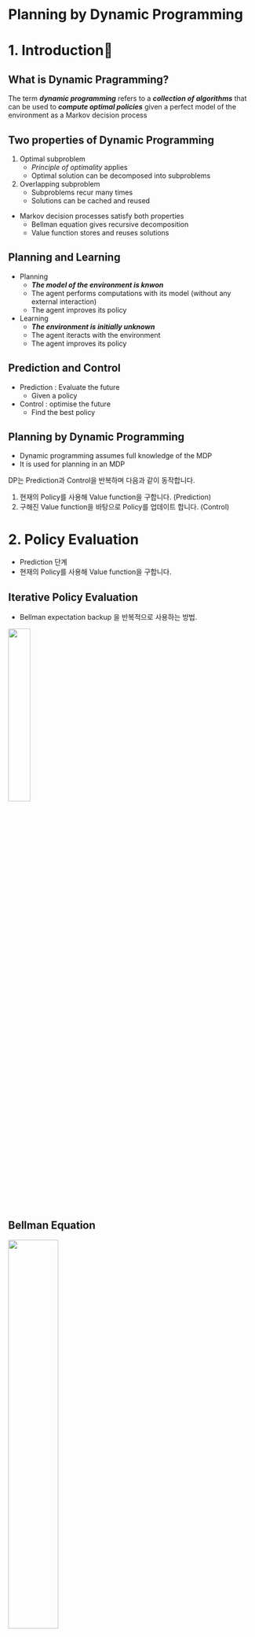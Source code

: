 # **Planning by Dynamic Programming**

# **1. Introduction**  

## What is Dynamic Pragramming?

The term ***dynamic programming*** refers to a ***collection of algorithms*** that can be used to ***compute optimal policies*** given a perfect model of the environment as a Markov decision process

## Two properties of Dynamic Programming

1. Optimal subproblem
    - *Principle of optimality* applies
    - Optimal solution can be decomposed into subproblems
2. Overlapping subproblem
    - Subproblems recur many times
    - Solutions can be cached and reused

* Markov decision processes satisfy both properties
    * Bellman equation gives recursive decomposition
    * Value function stores and reuses solutions

## Planning and Learning

* Planning
    * ***The model of the environment is knwon***
    * The agent performs computations with its model (without any external interaction)
    * The agent improves its policy    
* Learning
    * ***The environment is initially unknown***
    * The agent iteracts with the environment
    * The agent improves its policy

## Prediction and Control

* Prediction : Evaluate the future
    * Given a policy
* Control : optimise the future
    * Find the best policy

## Planning by Dynamic Programming

* Dynamic programming assumes full knowledge of the MDP
* It is used for planning in an MDP

DP는 Prediction과 Control을 반복하며 다음과 같이 동작합니다.
1. 현재의 Policy를 사용해 Value function을 구합니다. (Prediction)
2. 구해진 Value function을 바탕으로 Policy를 업데이트 합니다. (Control)

# **2. Policy Evaluation**

* Prediction 단계
* 현재의 Policy를 사용해 Value function을 구합니다.

## Iterative Policy Evaluation
* Bellman expectation backup 을 반복적으로 사용하는 방법.

<img src="./Images/0.png" width="30%"/>

## Bellman Equation

<img src="./Images/1.png" width="45%"/>

## Example

<img src="./Images/4.png" width="45%"/>
<br>
<img src="./Images/3.png" width="45%"/>
<img src="./Images/2.png" width="45%"/>

# **3. Policy Iteration**

## How to Improve a Policy

<img src="./Images/5.png" width="45%"/>

## Policy Iteration

<img src="./Images/6.png" width="50%"/>

## Policy Improvement (증명)

<img src="./Images/7.png" width="50%"/>
<img src="./Images/8.png" width="50%"/>

## Extension to policy Iteration
- 그런데 2. Policy Evaluation의 Iterative Policy Evaluaion을 몇번이나 해야하는가?
- 꼭 수없이 많은 단계의(e.g K=1000) Evalution을 한 뒤에 Policy Improvement를 해야하는가?
- 적당한 때에 (e.g K=5) 끊고, Policy Improvement를 하면 안되는가? -> ***Value Iteration***

<img src="./Images/9.png" width="50%"/>

# **4. Value Iteration**

## Principle of Optimality

- s1 -> s2, s2가 s1의 Successor state, s2에서 optimal value가 존재한다면 s1에서도 optimal value를 찾을 수 있다.

<img src="./Images/10.png" width="45%"/>

## Deterministic Value Iteration
- 만약 Bellman Optimality Equation을 통해 Final state부터 시작해서 V*(s)를 구할 수 있다.

<img src="./Images/11.png" width="45%"/>

## Example

<img src="./Images/12.png" width="55%"/>

## Value Iteration

<img src="./Images/13.png" width="55%"/>
<img src="./Images/14.png" width="50%"/>

# **5. Summary**

<img src="./Images/15.png" width="50%"/>

# **6. Asynchronous Dynamic Programming**

- In-place dynamic programming
- Prioritised sweeping
- Real-time dynamic programming

